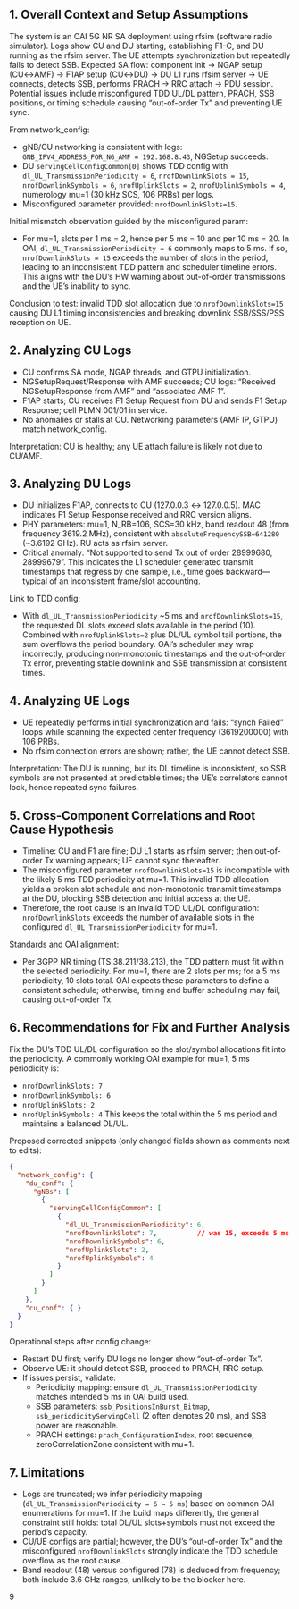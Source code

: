 ## 1. Overall Context and Setup Assumptions
The system is an OAI 5G NR SA deployment using rfsim (software radio simulator). Logs show CU and DU starting, establishing F1-C, and DU running as the rfsim server. The UE attempts synchronization but repeatedly fails to detect SSB. Expected SA flow: component init → NGAP setup (CU↔AMF) → F1AP setup (CU↔DU) → DU L1 runs rfsim server → UE connects, detects SSB, performs PRACH → RRC attach → PDU session. Potential issues include misconfigured TDD UL/DL pattern, PRACH, SSB positions, or timing schedule causing “out-of-order Tx” and preventing UE sync.

From network_config:
- gNB/CU networking is consistent with logs: `GNB_IPV4_ADDRESS_FOR_NG_AMF = 192.168.8.43`, NGSetup succeeds.
- DU `servingCellConfigCommon[0]` shows TDD config with `dl_UL_TransmissionPeriodicity = 6`, `nrofDownlinkSlots = 15`, `nrofDownlinkSymbols = 6`, `nrofUplinkSlots = 2`, `nrofUplinkSymbols = 4`, numerology mu=1 (30 kHz SCS, 106 PRBs) per logs.
- Misconfigured parameter provided: `nrofDownlinkSlots=15`.

Initial mismatch observation guided by the misconfigured param:
- For mu=1, slots per 1 ms = 2, hence per 5 ms = 10 and per 10 ms = 20. In OAI, `dl_UL_TransmissionPeriodicity = 6` commonly maps to 5 ms. If so, `nrofDownlinkSlots = 15` exceeds the number of slots in the period, leading to an inconsistent TDD pattern and scheduler timeline errors. This aligns with the DU’s HW warning about out-of-order transmissions and the UE’s inability to sync.

Conclusion to test: invalid TDD slot allocation due to `nrofDownlinkSlots=15` causing DU L1 timing inconsistencies and breaking downlink SSB/SSS/PSS reception on UE.

## 2. Analyzing CU Logs
- CU confirms SA mode, NGAP threads, and GTPU initialization.
- NGSetupRequest/Response with AMF succeeds; CU logs: “Received NGSetupResponse from AMF” and “associated AMF 1”.
- F1AP starts; CU receives F1 Setup Request from DU and sends F1 Setup Response; cell PLMN 001/01 in service.
- No anomalies or stalls at CU. Networking parameters (AMF IP, GTPU) match network_config.

Interpretation: CU is healthy; any UE attach failure is likely not due to CU/AMF.

## 3. Analyzing DU Logs
- DU initializes F1AP, connects to CU (127.0.0.3 ↔ 127.0.0.5). MAC indicates F1 Setup Response received and RRC version aligns.
- PHY parameters: mu=1, N_RB=106, SCS=30 kHz, band readout 48 (from frequency 3619.2 MHz), consistent with `absoluteFrequencySSB=641280` (~3.6192 GHz). RU acts as rfsim server.
- Critical anomaly: “Not supported to send Tx out of order 28999680, 28999679”. This indicates the L1 scheduler generated transmit timestamps that regress by one sample, i.e., time goes backward—typical of an inconsistent frame/slot accounting.

Link to TDD config:
- With `dl_UL_TransmissionPeriodicity` ~5 ms and `nrofDownlinkSlots=15`, the requested DL slots exceed slots available in the period (10). Combined with `nrofUplinkSlots=2` plus DL/UL symbol tail portions, the sum overflows the period boundary. OAI’s scheduler may wrap incorrectly, producing non-monotonic timestamps and the out-of-order Tx error, preventing stable downlink and SSB transmission at consistent times.

## 4. Analyzing UE Logs
- UE repeatedly performs initial synchronization and fails: “synch Failed” loops while scanning the expected center frequency (3619200000) with 106 PRBs.
- No rfsim connection errors are shown; rather, the UE cannot detect SSB.

Interpretation: The DU is running, but its DL timeline is inconsistent, so SSB symbols are not presented at predictable times; the UE’s correlators cannot lock, hence repeated sync failures.

## 5. Cross-Component Correlations and Root Cause Hypothesis
- Timeline: CU and F1 are fine; DU L1 starts as rfsim server; then out-of-order Tx warning appears; UE cannot sync thereafter.
- The misconfigured parameter `nrofDownlinkSlots=15` is incompatible with the likely 5 ms TDD periodicity at mu=1. This invalid TDD allocation yields a broken slot schedule and non-monotonic transmit timestamps at the DU, blocking SSB detection and initial access at the UE.
- Therefore, the root cause is an invalid TDD UL/DL configuration: `nrofDownlinkSlots` exceeds the number of available slots in the configured `dl_UL_TransmissionPeriodicity` for mu=1.

Standards and OAI alignment:
- Per 3GPP NR timing (TS 38.211/38.213), the TDD pattern must fit within the selected periodicity. For mu=1, there are 2 slots per ms; for a 5 ms periodicity, 10 slots total. OAI expects these parameters to define a consistent schedule; otherwise, timing and buffer scheduling may fail, causing out-of-order Tx.

## 6. Recommendations for Fix and Further Analysis
Fix the DU’s TDD UL/DL configuration so the slot/symbol allocations fit into the periodicity. A commonly working OAI example for mu=1, 5 ms periodicity is:
- `nrofDownlinkSlots: 7`
- `nrofDownlinkSymbols: 6`
- `nrofUplinkSlots: 2`
- `nrofUplinkSymbols: 4`
This keeps the total within the 5 ms period and maintains a balanced DL/UL.

Proposed corrected snippets (only changed fields shown as comments next to edits):

```json
{
  "network_config": {
    "du_conf": {
      "gNBs": [
        {
          "servingCellConfigCommon": [
            {
              "dl_UL_TransmissionPeriodicity": 6,
              "nrofDownlinkSlots": 7,          // was 15, exceeds 5 ms period at mu=1
              "nrofDownlinkSymbols": 6,
              "nrofUplinkSlots": 2,
              "nrofUplinkSymbols": 4
            }
          ]
        }
      ]
    },
    "cu_conf": { }
  }
}
```

Operational steps after config change:
- Restart DU first; verify DU logs no longer show “out-of-order Tx”.
- Observe UE: it should detect SSB, proceed to PRACH, RRC setup.
- If issues persist, validate:
  - Periodicity mapping: ensure `dl_UL_TransmissionPeriodicity` matches intended 5 ms in OAI build used.
  - SSB parameters: `ssb_PositionsInBurst_Bitmap`, `ssb_periodicityServingCell` (2 often denotes 20 ms), and SSB power are reasonable.
  - PRACH settings: `prach_ConfigurationIndex`, root sequence, zeroCorrelationZone consistent with mu=1.

## 7. Limitations
- Logs are truncated; we infer periodicity mapping (`dl_UL_TransmissionPeriodicity = 6 → 5 ms`) based on common OAI enumerations for mu=1. If the build maps differently, the general constraint still holds: total DL/UL slots+symbols must not exceed the period’s capacity.
- CU/UE configs are partial; however, the DU’s “out-of-order Tx” and the misconfigured `nrofDownlinkSlots` strongly indicate the TDD schedule overflow as the root cause.
- Band readout (48) versus configured (78) is deduced from frequency; both include 3.6 GHz ranges, unlikely to be the blocker here.

9